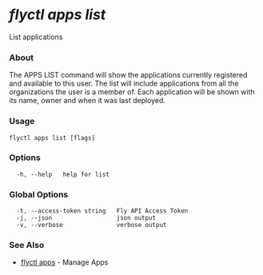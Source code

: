 # _flyctl apps list_

List applications

### About

The APPS LIST command will show the applications currently
registered and available to this user. The list will include applications 
from all the organizations the user is a member of. Each application will 
be shown with its name, owner and when it was last deployed.

### Usage
```
flyctl apps list [flags]
```

### Options

```
  -h, --help   help for list
```

### Global Options

```
  -t, --access-token string   Fly API Access Token
  -j, --json                  json output
  -v, --verbose               verbose output
```

### See Also

* [flyctl apps](/docs/flyctl/apps/)	 - Manage Apps

